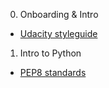 0. Onboarding & Intro
- [Udacity styleguide](https://udacity.github.io/frontend-nanodegree-styleguide/)

1. Intro to Python
- [PEP8 standards](https://www.python.org/dev/peps/pep-0008/)
